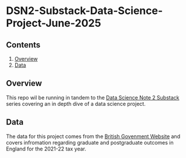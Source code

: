 # DSN2-Substack-Data-Science-Project-June-2025

## Contents

1. [Overview](#overview)
2. [Data](#data)

## Overview

This repo wil be running in tandem to the [Data Science Note 2 Substack](https://datasciencenot2.substack.com/?sort=top) series covering an in depth dive of a data science project.

## Data

The data for this project comes from the [British Govenment Website]('https://explore-education-statistics.service.gov.uk/find-statistics/leo-graduate-and-postgraduate-outcomes/data-guidance') and covers infromation regarding graduate and postgraduate outcomes in England for the 2021-22 tax year.
